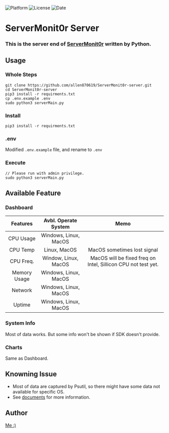 ![Platform](https://img.shields.io/badge/Lang-Python-blue)
![License](https://img.shields.io/github/license/allen870619/ServerMonit0r-server?style=flat)
![Date](https://img.shields.io/github/last-commit/allen870619/ServerMonit0r-server?style=flat)
# ServerMonit0r Server
### This is the server end of [ServerMonit0r](https://github.com/allen870619/ServerMonit0r) written by Python.

## Usage
### Whole Steps
```
git clone https://github.com/allen870619/ServerMonit0r-server.git
cd ServerMonit0r-server
pip3 install -r requirments.txt
cp .env.example .env
sudo python3 serverMain.py
```

### Install
```
pip3 install -r requirments.txt
```

### .env
Modified `.env.example` file, and rename to `.env`

### Execute
```
// Please run with admin privilege.
sudo python3 serverMain.py
```

## Available Feature
### Dashboard
|Features|Avbl. Operate System|Memo|
|:-:|:-:|:-:|
|CPU Usage|Windows, Linux, MacOS||
|CPU Temp|Linux, MacOS|MacOS sometimes lost signal|
|CPU Freq.|Window, Linux, MacOS|MacOS will be fixed freq on Intel, Sillicon CPU not test yet.|
|Memory Usage|Windows, Linux, MacOS||
|Network|Windows, Linux, MacOS||
|Uptime|Windows, Linux, MacOS||

### System Info
Most of data works. But some info won't be shown if SDK doesn't provide.

### Charts
Same as Dashboard.

## Knowning Issue
* Most of data are captured by Psutil, so there might have  some data not available for specific OS.
* See [documents](https://psutil.readthedocs.io/en/latest/) for more information.

## Author
[Me :)](https://github.com/allen870619)
